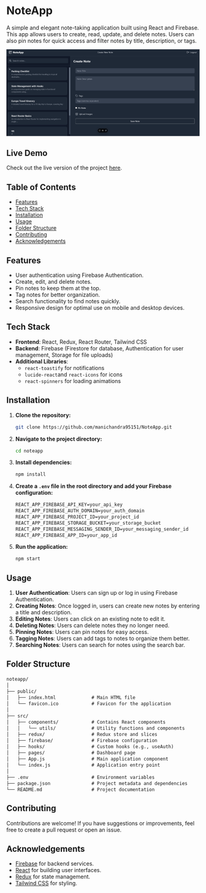 
# NoteApp

A simple and elegant note-taking application built using React and Firebase. This app allows users to create, read, update, and delete notes. Users can also pin notes for quick access and filter notes by title, description, or tags.

![NoteApp](https://github.com/manichandra95151/Mani-s-Portfolio/blob/main/src/Data/imgaes/NoteApp.png?raw=true)

## Live Demo

Check out the live version of the project [here](https://note-app-pi-green.vercel.app/).

## Table of Contents

- [Features](#features)
- [Tech Stack](#tech-stack)
- [Installation](#installation)
- [Usage](#usage)
- [Folder Structure](#folder-structure)
- [Contributing](#contributing)
- [Acknowledgements](#acknowledgements)

## Features

- User authentication using Firebase Authentication.
- Create, edit, and delete notes.
- Pin notes to keep them at the top.
- Tag notes for better organization.
- Search functionality to find notes quickly.
- Responsive design for optimal use on mobile and desktop devices.

## Tech Stack

- **Frontend**: React, Redux, React Router, Tailwind CSS
- **Backend**: Firebase (Firestore for database, Authentication for user management, Storage for file uploads)
- **Additional Libraries**:
  - `react-toastify` for notifications
  - `lucide-react`and `react-icons` for icons
  - `react-spinners` for loading animations

## Installation

1. **Clone the repository:**
   ```bash
   git clone https://github.com/manichandra95151/NoteApp.git
   ```

2. **Navigate to the project directory:**
   ```bash
   cd noteapp
   ```

3. **Install dependencies:**
   ```bash
   npm install
   ```

4. **Create a `.env` file in the root directory and add your Firebase configuration:**
   ```env
   REACT_APP_FIREBASE_API_KEY=your_api_key
   REACT_APP_FIREBASE_AUTH_DOMAIN=your_auth_domain
   REACT_APP_FIREBASE_PROJECT_ID=your_project_id
   REACT_APP_FIREBASE_STORAGE_BUCKET=your_storage_bucket
   REACT_APP_FIREBASE_MESSAGING_SENDER_ID=your_messaging_sender_id
   REACT_APP_FIREBASE_APP_ID=your_app_id
   ```

5. **Run the application:**
   ```bash
   npm start
   ```

## Usage

1. **User Authentication**: Users can sign up or log in using Firebase Authentication.
2. **Creating Notes**: Once logged in, users can create new notes by entering a title and description.
3. **Editing Notes**: Users can click on an existing note to edit it.
4. **Deleting Notes**: Users can delete notes they no longer need.
5. **Pinning Notes**: Users can pin notes for easy access.
6. **Tagging Notes**: Users can add tags to notes to organize them better.
7. **Searching Notes**: Users can search for notes using the search bar.

## Folder Structure

```
noteapp/
│
├── public/
│   ├── index.html             # Main HTML file
│   └── favicon.ico            # Favicon for the application
│
├── src/
│   ├── components/            # Contains React components
│   │   └── utils/             # Utility functions and components
│   ├── redux/                 # Redux store and slices
│   ├── firebase/              # Firebase configuration
│   ├── hooks/                 # Custom hooks (e.g., useAuth)
│   ├── pages/                 # Dashboard page
│   ├── App.js                 # Main application component
│   └── index.js               # Application entry point
│   
├── .env                       # Environment variables
├── package.json               # Project metadata and dependencies
└── README.md                  # Project documentation
```

## Contributing

Contributions are welcome! If you have suggestions or improvements, feel free to create a pull request or open an issue.


## Acknowledgements

- [Firebase](https://firebase.google.com/) for backend services.
- [React](https://reactjs.org/) for building user interfaces.
- [Redux](https://redux.js.org/) for state management.
- [Tailwind CSS](https://tailwindcss.com/) for styling.
